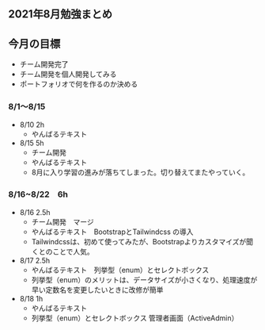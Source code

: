 ## 2021年8月勉強まとめ

## 今月の目標

- チーム開発完了
- チーム開発を個人開発してみる
- ポートフォリオで何を作るのか決める

### 8/1〜8/15

- 8/10 2h
  - やんばるテキスト
- 8/15 5h
  - チーム開発
  - やんばるテキスト
  - 8月に入り学習の進みが落ちてしまった。切り替えてまたやっていく。

### 8/16~8/22　6h

- 8/16 2.5h
  - チーム開発　マージ
  - やんばるテキスト　BootstrapとTailwindcss の導入
  - Tailwindcssは、初めて使ってみたが、Bootstrapよりカスタマイズが聞くとのことで人気。
- 8/17 2.5h
  - やんばるテキスト　列挙型（enum）とセレクトボックス
  - 列挙型（enum）のメリットは、データサイズが小さくなり、処理速度が早い定数名を変更したいときに改修が簡単
- 8/18 1h
  - やんばるテキスト　
  - 列挙型（enum）とセレクトボックス 管理者画面（ActiveAdmin）
